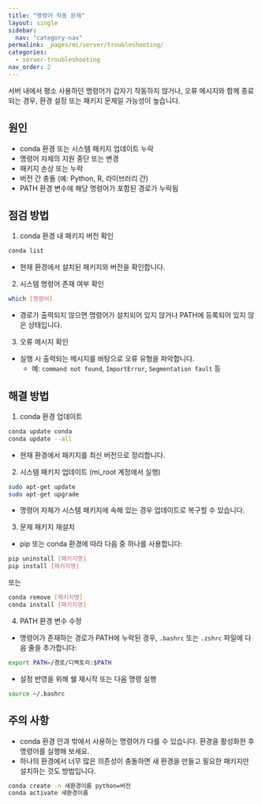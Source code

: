 ```yaml
---
title: "명령어 작동 문제"
layout: single
sidebar:
  nav: "category-nav"
permalink: _pages/mi/server/troubleshooting/
categories:
  - server-troubleshooting
nav_order: 2
---
```



서버 내에서 평소 사용하던 명령어가 갑자기 작동하지 않거나, 오류 메시지와 함께 종료되는 경우, 환경 설정 또는 패키지 문제일 가능성이 높습니다.

## 원인

- conda 환경 또는 시스템 패키지 업데이트 누락
- 명령어 자체의 지원 중단 또는 변경
- 패키지 손상 또는 누락
- 버전 간 충돌 (예: Python, R, 라이브러리 간)
- PATH 환경 변수에 해당 명령어가 포함된 경로가 누락됨

## 점검 방법

1. conda 환경 내 패키지 버전 확인

```bash
conda list
```

- 현재 환경에서 설치된 패키지와 버전을 확인합니다.

2. 시스템 명령어 존재 여부 확인

```bash
which [명령어]
```

- 경로가 출력되지 않으면 명령어가 설치되어 있지 않거나 PATH에 등록되어 있지 않은 상태입니다.

3. 오류 메시지 확인

- 실행 시 출력되는 메시지를 바탕으로 오류 유형을 파악합니다.
  - 예: `command not found`, `ImportError`, `Segmentation fault` 등

## 해결 방법

1. conda 환경 업데이트

```bash
conda update conda
conda update --all
```

- 현재 환경에서 패키지를 최신 버전으로 정리합니다.

2. 시스템 패키지 업데이트 (mi_root 계정에서 실행)

```bash
sudo apt-get update
sudo apt-get upgrade
```

- 명령어 자체가 시스템 패키지에 속해 있는 경우 업데이트로 복구할 수 있습니다.

3. 문제 패키지 재설치

- pip 또는 conda 환경에 따라 다음 중 하나를 사용합니다:

```bash
pip uninstall [패키지명]
pip install [패키지명]
```

또는

```bash
conda remove [패키지명]
conda install [패키지명]
```

4. PATH 환경 변수 수정

- 명령어가 존재하는 경로가 PATH에 누락된 경우, `.bashrc` 또는 `.zshrc` 파일에 다음 줄을 추가합니다:

```bash
export PATH=/경로/디렉토리:$PATH
```

- 설정 반영을 위해 쉘 재시작 또는 다음 명령 실행

```bash
source ~/.bashrc
```

## 주의 사항

- conda 환경 안과 밖에서 사용하는 명령어가 다를 수 있습니다. 환경을 활성화한 후 명령어를 실행해 보세요.
- 하나의 환경에서 너무 많은 의존성이 충돌하면 새 환경을 만들고 필요한 패키지만 설치하는 것도 방법입니다.

```bash
conda create -n 새환경이름 python=버전
conda activate 새환경이름
```
